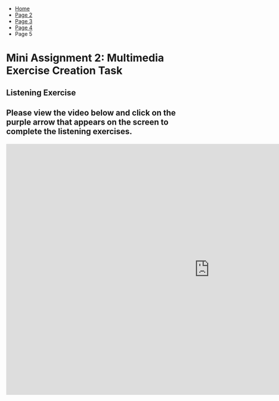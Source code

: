 <ul class="breadcrumb">
  <li><a href="index.html">Home</a></li>
  <li><a href="page2.html">Page 2</a></li>
  <li><a href="page3.html">Page 3</a></li>
   <li><a href="page4.html">Page 4</a></li>
  <li>Page 5</li>
</ul>




<body>
<h1>Mini Assignment 2: Multimedia Exercise Creation Task</h1>
<h2>Listening Exercise<h2>

<p>Please view the video below and click on the purple arrow that appears on the screen to complete the listening exercises.</p>


  
  <iframe src="https://h5p.org/h5p/embed/154475" width="1090" height="674" frameborder="0" allowfullscreen="allowfullscreen"></iframe><script src="https://h5p.org/sites/all/modules/h5p/library/js/h5p-resizer.js" charset="UTF-8"></script>






